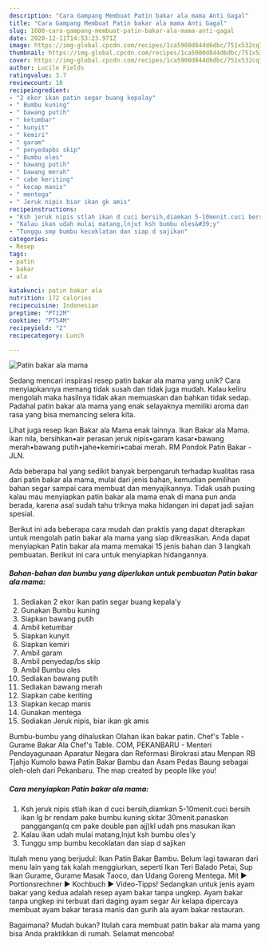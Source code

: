 ```yaml
---
description: "Cara Gampang Membuat Patin bakar ala mama Anti Gagal"
title: "Cara Gampang Membuat Patin bakar ala mama Anti Gagal"
slug: 1600-cara-gampang-membuat-patin-bakar-ala-mama-anti-gagal
date: 2020-12-11T14:53:23.971Z
image: https://img-global.cpcdn.com/recipes/1ca5900d844d6dbc/751x532cq70/patin-bakar-ala-mama-foto-resep-utama.jpg
thumbnail: https://img-global.cpcdn.com/recipes/1ca5900d844d6dbc/751x532cq70/patin-bakar-ala-mama-foto-resep-utama.jpg
cover: https://img-global.cpcdn.com/recipes/1ca5900d844d6dbc/751x532cq70/patin-bakar-ala-mama-foto-resep-utama.jpg
author: Lucile Fields
ratingvalue: 3.7
reviewcount: 10
recipeingredient:
- "2 ekor ikan patin segar buang kepalay"
- " Bumbu kuning"
- " bawang putih"
- " ketumbar"
- " kunyit"
- " kemiri"
- " garam"
- " penyedapbs skip"
- " Bumbu oles"
- " bawang putih"
- " bawang merah"
- " cabe keriting"
- " kecap manis"
- " mentega"
- " Jeruk nipis biar ikan gk amis"
recipeinstructions:
- "Ksh jeruk nipis stlah ikan d cuci bersih,diamkan 5-10menit.cuci bersih ikan lg br rendam pake bumbu kuning skitar 30menit.panaskan panggangan(q cm pake double pan ajj)kl udah pns masukan ikan"
- "Kalau ikan udah mulai matang,lnjut ksh bumbu oles&#39;y"
- "Tunggu smp bumbu kecoklatan dan siap d sajikan"
categories:
- Resep
tags:
- patin
- bakar
- ala

katakunci: patin bakar ala 
nutrition: 172 calories
recipecuisine: Indonesian
preptime: "PT12M"
cooktime: "PT54M"
recipeyield: "2"
recipecategory: Lunch

---
```



![Patin bakar ala mama](https://img-global.cpcdn.com/recipes/1ca5900d844d6dbc/751x532cq70/patin-bakar-ala-mama-foto-resep-utama.jpg)

Sedang mencari inspirasi resep patin bakar ala mama yang unik? Cara menyiapkannya memang tidak susah dan tidak juga mudah. Kalau keliru mengolah maka hasilnya tidak akan memuaskan dan bahkan tidak sedap. Padahal patin bakar ala mama yang enak selayaknya memiliki aroma dan rasa yang bisa memancing selera kita.

Lihat juga resep Ikan Bakar ala Mama enak lainnya. Ikan Bakar ala Mama. ikan nila, bersihkan•air perasan jeruk nipis•garam kasar•bawang merah•bawang putih•jahe•kemiri•cabai merah. RM Pondok Patin Bakar - JLN.

Ada beberapa hal yang sedikit banyak berpengaruh terhadap kualitas rasa dari patin bakar ala mama, mulai dari jenis bahan, kemudian pemilihan bahan segar sampai cara membuat dan menyajikannya. Tidak usah pusing kalau mau menyiapkan patin bakar ala mama enak di mana pun anda berada, karena asal sudah tahu triknya maka hidangan ini dapat jadi sajian spesial.


Berikut ini ada beberapa cara mudah dan praktis yang dapat diterapkan untuk mengolah patin bakar ala mama yang siap dikreasikan. Anda dapat menyiapkan Patin bakar ala mama memakai 15 jenis bahan dan 3 langkah pembuatan. Berikut ini cara untuk menyiapkan hidangannya.

<!--inarticleads1-->

##### Bahan-bahan dan bumbu yang diperlukan untuk pembuatan Patin bakar ala mama:

1. Sediakan 2 ekor ikan patin segar buang kepala&#39;y
1. Gunakan  Bumbu kuning
1. Siapkan  bawang putih
1. Ambil  ketumbar
1. Siapkan  kunyit
1. Siapkan  kemiri
1. Ambil  garam
1. Ambil  penyedap/bs skip
1. Ambil  Bumbu oles
1. Sediakan  bawang putih
1. Sediakan  bawang merah
1. Siapkan  cabe keriting
1. Siapkan  kecap manis
1. Gunakan  mentega
1. Sediakan  Jeruk nipis, biar ikan gk amis


Bumbu-bumbu yang dihaluskan Olahan ikan bakar patin. Chef&#39;s Table - Gurame Bakar Ala Chef&#39;s Table. COM, PEKANBARU - Menteri Pendayagunaan Aparatur Negara dan Reformasi Birokrasi atau Menpan RB Tjahjo Kumolo bawa Patin Bakar Bambu dan Asam Pedas Baung sebagai oleh-oleh dari Pekanbaru. The map created by people like you! 

<!--inarticleads2-->

##### Cara menyiapkan Patin bakar ala mama:

1. Ksh jeruk nipis stlah ikan d cuci bersih,diamkan 5-10menit.cuci bersih ikan lg br rendam pake bumbu kuning skitar 30menit.panaskan panggangan(q cm pake double pan ajj)kl udah pns masukan ikan
1. Kalau ikan udah mulai matang,lnjut ksh bumbu oles&#39;y
1. Tunggu smp bumbu kecoklatan dan siap d sajikan


Itulah menu yang berjudul: Ikan Patin Bakar Bambu. Belum lagi tawaran dari menu lain yang tak kalah menggiurkan, seperti Ikan Teri Balado Petai, Sup Ikan Gurame, Gurame Masak Taoco, dan Udang Goreng Mentega. Mit ► Portionsrechner ► Kochbuch ► Video-Tipps! Sedangkan untuk jenis ayam bakar yang kedua adalah resep ayam bakar tanpa ungkep. Ayam bakar tanpa ungkep ini terbuat dari daging ayam segar Air kelapa dipercaya membuat ayam bakar terasa manis dan gurih ala ayam bakar restauran. 

Bagaimana? Mudah bukan? Itulah cara membuat patin bakar ala mama yang bisa Anda praktikkan di rumah. Selamat mencoba!
